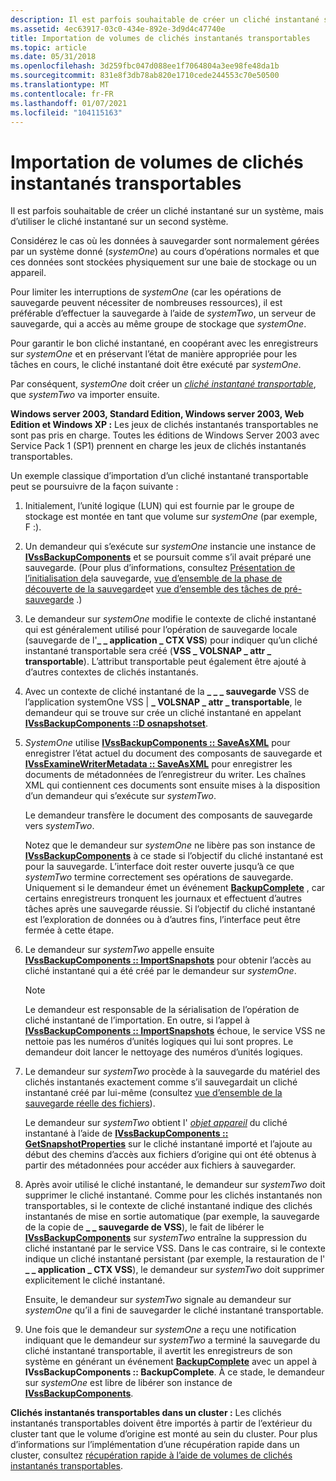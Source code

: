 ```yaml
---
description: Il est parfois souhaitable de créer un cliché instantané sur un système, mais d’utiliser le cliché instantané sur un second système.
ms.assetid: 4ec63917-03c0-434e-892e-3d9d4c47740e
title: Importation de volumes de clichés instantanés transportables
ms.topic: article
ms.date: 05/31/2018
ms.openlocfilehash: 3d259fbc047d088ee1f7064804a3ee98fe48da1b
ms.sourcegitcommit: 831e8f3db78ab820e1710cede244553c70e50500
ms.translationtype: MT
ms.contentlocale: fr-FR
ms.lasthandoff: 01/07/2021
ms.locfileid: "104115163"
---
```

# <a name="importing-transportable-shadow-copied-volumes"></a>Importation de volumes de clichés instantanés transportables

Il est parfois souhaitable de créer un cliché instantané sur un système, mais d’utiliser le cliché instantané sur un second système.

Considérez le cas où les données à sauvegarder sont normalement gérées par un système donné (*systemOne*) au cours d’opérations normales et que ces données sont stockées physiquement sur une baie de stockage ou un appareil.

Pour limiter les interruptions de *systemOne* (car les opérations de sauvegarde peuvent nécessiter de nombreuses ressources), il est préférable d’effectuer la sauvegarde à l’aide de *systemTwo*, un serveur de sauvegarde, qui a accès au même groupe de stockage que *systemOne*.

Pour garantir le bon cliché instantané, en coopérant avec les enregistreurs sur *systemOne* et en préservant l’état de manière appropriée pour les tâches en cours, le cliché instantané doit être exécuté par *systemOne*.

Par conséquent, *systemOne* doit créer un [*cliché instantané transportable*](vssgloss-t.md), que *systemTwo* va importer ensuite.

**Windows server 2003, Standard Edition, Windows server 2003, Web Edition et Windows XP :** Les jeux de clichés instantanés transportables ne sont pas pris en charge. Toutes les éditions de Windows Server 2003 avec Service Pack 1 (SP1) prennent en charge les jeux de clichés instantanés transportables.

Un exemple classique d’importation d’un cliché instantané transportable peut se poursuivre de la façon suivante :

1.  Initialement, l’unité logique (LUN) qui est fournie par le groupe de stockage est montée en tant que volume sur *systemOne* (par exemple, F :).
2.  Un demandeur qui s’exécute sur *systemOne* instancie une instance de [**IVssBackupComponents**](/windows/desktop/api/VsBackup/nl-vsbackup-ivssbackupcomponents) et se poursuit comme s’il avait préparé une sauvegarde. (Pour plus d’informations, consultez [Présentation de l’initialisation de](overview-of-backup-initialization.md)la sauvegarde, [vue d’ensemble de la phase de découverte de la sauvegarde](overview-of-the-backup-discovery-phase.md)et [vue d’ensemble des tâches de pré-sauvegarde](overview-of-pre-backup-tasks.md) .)
3.  Le demandeur sur *systemOne* modifie le contexte de cliché instantané qui est généralement utilisé pour l’opération de sauvegarde locale (sauvegarde de l'**\_ \_ application \_ CTX VSS**) pour indiquer qu’un cliché instantané transportable sera créé (**VSS \_ VOLSNAP \_ attr \_ transportable**). L’attribut transportable peut également être ajouté à d’autres contextes de clichés instantanés.
4.  Avec un contexte de cliché instantané de la **\_ \_ \_ sauvegarde** VSS de l’application systemOne VSS \| **\_ VOLSNAP \_ attr \_ transportable**, le demandeur qui se trouve sur  crée un cliché instantané en appelant [**IVssBackupComponents ::D osnapshotset**](/windows/desktop/api/VsBackup/nf-vsbackup-ivssbackupcomponents-dosnapshotset).
5.  *SystemOne* utilise [**IVssBackupComponents :: SaveAsXML**](/windows/desktop/api/VsBackup/nf-vsbackup-ivssbackupcomponents-saveasxml) pour enregistrer l’état actuel du document des composants de sauvegarde et [**IVssExamineWriterMetadata :: SaveAsXML**](/windows/desktop/api/VsBackup/nf-vsbackup-ivssexaminewritermetadata-saveasxml) pour enregistrer les documents de métadonnées de l’enregistreur du writer. Les chaînes XML qui contiennent ces documents sont ensuite mises à la disposition d’un demandeur qui s’exécute sur *systemTwo*.

    Le demandeur transfère le document des composants de sauvegarde vers *systemTwo*.

    Notez que le demandeur sur *systemOne* ne libère pas son instance de [**IVssBackupComponents**](/windows/desktop/api/VsBackup/nl-vsbackup-ivssbackupcomponents) à ce stade si l’objectif du cliché instantané est pour la sauvegarde. L’interface doit rester ouverte jusqu’à ce que *systemTwo* termine correctement ses opérations de sauvegarde. Uniquement si le demandeur émet un événement [**BackupComplete**](/windows/desktop/api/VsBackup/nf-vsbackup-ivssbackupcomponents-backupcomplete) , car certains enregistreurs tronquent les journaux et effectuent d’autres tâches après une sauvegarde réussie. Si l’objectif du cliché instantané est l’exploration de données ou à d’autres fins, l’interface peut être fermée à cette étape.

6.  Le demandeur sur *systemTwo* appelle ensuite [**IVssBackupComponents :: ImportSnapshots**](/windows/desktop/api/VsBackup/nf-vsbackup-ivssbackupcomponents-importsnapshots) pour obtenir l’accès au cliché instantané qui a été créé par le demandeur sur *systemOne*.
    > [!Note]  
    > Le demandeur est responsable de la sérialisation de l’opération de cliché instantané de l’importation. En outre, si l’appel à [**IVssBackupComponents :: ImportSnapshots**](/windows/desktop/api/VsBackup/nf-vsbackup-ivssbackupcomponents-importsnapshots) échoue, le service VSS ne nettoie pas les numéros d’unités logiques qui lui sont propres. Le demandeur doit lancer le nettoyage des numéros d’unités logiques.

     

7.  Le demandeur sur *systemTwo* procède à la sauvegarde du matériel des clichés instantanés exactement comme s’il sauvegardait un cliché instantané créé par lui-même (consultez [vue d’ensemble de la sauvegarde réelle des fichiers](overview-of-actual-backup-of-files.md)).

    Le demandeur sur *systemTwo* obtient l' [*objet appareil*](vssgloss-d.md) du cliché instantané à l’aide de [**IVssBackupComponents :: GetSnapshotProperties**](/windows/desktop/api/VsBackup/nf-vsbackup-ivssbackupcomponents-getsnapshotproperties) sur le cliché instantané importé et l’ajoute au début des chemins d’accès aux fichiers d’origine qui ont été obtenus à partir des métadonnées pour accéder aux fichiers à sauvegarder.

8.  Après avoir utilisé le cliché instantané, le demandeur sur *systemTwo* doit supprimer le cliché instantané. Comme pour les clichés instantanés non transportables, si le contexte de cliché instantané indique des clichés instantanés de mise en sortie automatique (par exemple, la sauvegarde de la copie de **\_ \_ sauvegarde de VSS**), le fait de libérer le [**IVssBackupComponents**](/windows/desktop/api/VsBackup/nl-vsbackup-ivssbackupcomponents) sur *systemTwo* entraîne la suppression du cliché instantané par le service VSS. Dans le cas contraire, si le contexte indique un cliché instantané persistant (par exemple, la restauration de l' **\_ \_ application \_ CTX VSS**), le demandeur sur *systemTwo* doit supprimer explicitement le cliché instantané.

    Ensuite, le demandeur sur *systemTwo* signale au demandeur sur *systemOne* qu’il a fini de sauvegarder le cliché instantané transportable.

9.  Une fois que le demandeur sur *systemOne* a reçu une notification indiquant que le demandeur sur *systemTwo* a terminé la sauvegarde du cliché instantané transportable, il avertit les enregistreurs de son système en générant un événement [**BackupComplete**](/windows/desktop/api/VsBackup/nf-vsbackup-ivssbackupcomponents-backupcomplete) avec un appel à **IVssBackupComponents :: BackupComplete**. À ce stade, le demandeur sur *systemOne* est libre de libérer son instance de [**IVssBackupComponents**](/windows/desktop/api/VsBackup/nl-vsbackup-ivssbackupcomponents).

**Clichés instantanés transportables dans un cluster :** Les clichés instantanés transportables doivent être importés à partir de l’extérieur du cluster tant que le volume d’origine est monté au sein du cluster. Pour plus d’informations sur l’implémentation d’une récupération rapide dans un cluster, consultez [récupération rapide à l’aide de volumes de clichés instantanés transportables](fast-recovery-using-transportable-shadow-copied-volumes.md).

 

 



